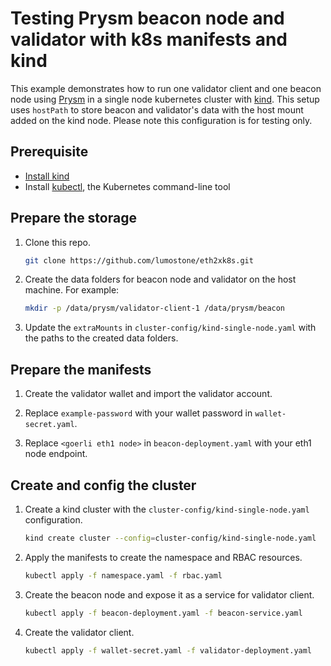 # Testing Prysm beacon node and validator with k8s manifests and kind

This example demonstrates how to run one validator client and one beacon node using [Prysm](https://docs.prylabs.network/docs/getting-started) in a single node kubernetes cluster with [kind](https://kind.sigs.k8s.io/). This setup uses `hostPath` to store beacon and validator's data with the host mount added on the kind node. Please note this configuration is for testing only.

## Prerequisite

- [Install kind](https://kind.sigs.k8s.io/docs/user/quick-start#installation)
- Install [kubectl](https://kubernetes.io/docs/tasks/tools/install-kubectl/), the Kubernetes command-line tool

## Prepare the storage

1. Clone this repo.

    ```bash
    git clone https://github.com/lumostone/eth2xk8s.git
    ```

2. Create the data folders for beacon node and validator on the host machine. For example:

    ```bash
    mkdir -p /data/prysm/validator-client-1 /data/prysm/beacon
    ```

3. Update the `extraMounts` in `cluster-config/kind-single-node.yaml` with the paths to the created data folders.

## Prepare the manifests

1. Create the validator wallet and import the validator account.

2. Replace `example-password` with your wallet password in `wallet-secret.yaml`.

3. Replace `<goerli eth1 node>` in `beacon-deployment.yaml` with your eth1 node endpoint.

## Create and config the cluster

1. Create a kind cluster with the `cluster-config/kind-single-node.yaml` configuration.

    ```bash
    kind create cluster --config=cluster-config/kind-single-node.yaml 
    ```

2. Apply the manifests to create the namespace and RBAC resources.

    ```bash
    kubectl apply -f namespace.yaml -f rbac.yaml
    ```

3. Create the beacon node and expose it as a service for validator client.

    ```bash
    kubectl apply -f beacon-deployment.yaml -f beacon-service.yaml
    ```

4. Create the validator client.

    ```bash
    kubectl apply -f wallet-secret.yaml -f validator-deployment.yaml
    ```

